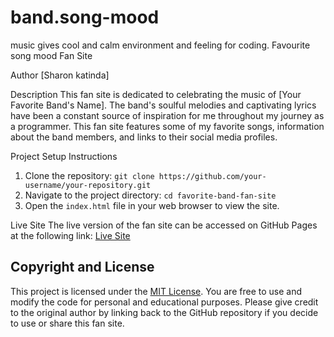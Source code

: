 # band.song-mood
music gives cool and calm environment and feeling for coding.
Favourite song mood Fan Site

 Author
[Sharon katinda]

 Description
This fan site is dedicated to celebrating the music of [Your Favorite Band's Name]. The band's soulful melodies and captivating lyrics have been a constant source of inspiration for me throughout my journey as a programmer. This fan site features some of my favorite songs, information about the band members, and links to their social media profiles.

 Project Setup Instructions
1. Clone the repository: `git clone https://github.com/your-username/your-repository.git`
2. Navigate to the project directory: `cd favorite-band-fan-site`
3. Open the `index.html` file in your web browser to view the site.

Live Site
The live version of the fan site can be accessed on GitHub Pages at the following link:
[Live Site](https://your-username.github.io/favorite-band-fan-site)

## Copyright and License
This project is licensed under the [MIT License](LICENSE.txt). You are free to use and modify the code for personal and educational purposes. Please give credit to the original author by linking back to the GitHub repository if you decide to use or share this fan site.

